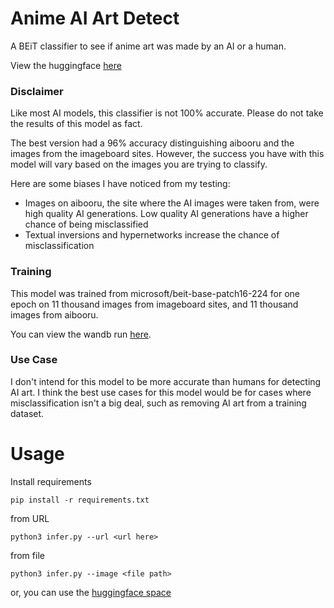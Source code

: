 # Anime AI Art Detect
A BEiT classifier to see if anime art was made by an AI or a human.

View the huggingface [here](https://huggingface.co/saltacc/anime-ai-detect)

### Disclaimer
Like most AI models, this classifier is not 100% accurate. Please do not take the results of this model as fact.

The best version had a 96% accuracy distinguishing aibooru and the images from the imageboard sites. However, the success you have with this model will vary based on the images you are trying to classify.

Here are some biases I have noticed from my testing:

 - Images on aibooru, the site where the AI images were taken from, were high quality AI generations. Low quality AI generations have a higher chance of being misclassified
 - Textual inversions and hypernetworks increase the chance of misclassification

### Training
This model was trained from microsoft/beit-base-patch16-224 for one epoch on 11 thousand images from imageboard sites, and 11 thousand images from aibooru.

You can view the wandb run [here](https://wandb.ai/saltacc/huggingface/runs/2mp30x7j?workspace=user-saltacc).


### Use Case
I don't intend for this model to be more accurate than humans for detecting AI art.
I think the best use cases for this model would be for cases where misclassification isn't a big deal, such as
removing AI art from a training dataset.

# Usage

Install requirements
```
pip install -r requirements.txt
```

from URL
```
python3 infer.py --url <url here>
```

from file
```
python3 infer.py --image <file path>
```

or, you can use the [huggingface space](https://huggingface.co/spaces/saltacc/anime-ai-detect)
